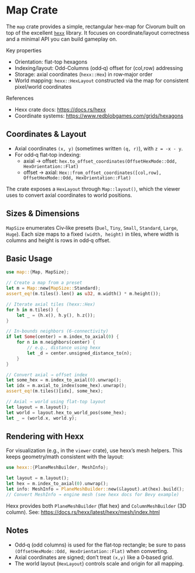 # Map Crate

The `map` crate provides a simple, rectangular hex-map for Civorum built on
top of the excellent [`hexx`](https://docs.rs/hexx) library. It focuses on
coordinate/layout correctness and a minimal API you can build gameplay on.

Key properties
- Orientation: flat-top hexagons
- Indexing/layout: Odd-Columns (odd‑q) offset for (col,row) addressing
- Storage: axial coordinates (`hexx::Hex`) in row‑major order
- World mapping: `hexx::HexLayout` constructed via the map for consistent
  pixel/world coordinates

References
- Hexx crate docs: https://docs.rs/hexx
- Coordinate systems: https://www.redblobgames.com/grids/hexagons

## Coordinates & Layout

- Axial coordinates `(x, y)` (sometimes written `(q, r)`), with `z = -x - y`.
- For odd‑q flat‑top indexing:
  - axial → offset: `hex.to_offset_coordinates(OffsetHexMode::Odd, HexOrientation::Flat)`
  - offset → axial: `Hex::from_offset_coordinates([col,row], OffsetHexMode::Odd, HexOrientation::Flat)`

The crate exposes a `HexLayout` through `Map::layout()`, which the viewer uses
to convert axial coordinates to world positions.

## Sizes & Dimensions

`MapSize` enumerates Civ‑like presets (`Duel`, `Tiny`, `Small`, `Standard`,
`Large`, `Huge`). Each size maps to a fixed `(width, height)` in tiles, where
width is columns and height is rows in odd‑q offset.

## Basic Usage

```rust
use map::{Map, MapSize};

// Create a map from a preset
let m = Map::new(MapSize::Standard);
assert_eq!(m.tiles().len() as u32, m.width() * m.height());

// Iterate axial tiles (hexx::Hex)
for h in m.tiles() {
    let _ = (h.x(), h.y(), h.z());
}

// In‑bounds neighbors (6‑connectivity)
if let Some(center) = m.index_to_axial(0) {
    for n in m.neighbors(center) {
        // e.g., distance using hexx
        let _d = center.unsigned_distance_to(n);
    }
}

// Convert axial → offset index
let some_hex = m.index_to_axial(0).unwrap();
let idx = m.axial_to_index(some_hex).unwrap();
assert_eq!(m.tiles()[idx], some_hex);

// Axial → world using flat‑top layout
let layout = m.layout();
let world = layout.hex_to_world_pos(some_hex);
let _ = (world.x, world.y);
```

## Rendering with Hexx

For visualization (e.g., in the `viewer` crate), use hexx’s mesh helpers.
This keeps geometry/math consistent with the layout:

```rust
use hexx::{PlaneMeshBuilder, MeshInfo};

let layout = m.layout();
let hex = m.index_to_axial(0).unwrap();
let info: MeshInfo = PlaneMeshBuilder::new(&layout).at(hex).build();
// Convert MeshInfo → engine mesh (see hexx docs for Bevy example)
```

Hexx provides both `PlaneMeshBuilder` (flat hex) and `ColumnMeshBuilder`
(3D column). See: https://docs.rs/hexx/latest/hexx/mesh/index.html

## Notes

- Odd‑q (odd columns) is used for the flat‑top rectangle; be sure to pass
  `(OffsetHexMode::Odd, HexOrientation::Flat)` when converting.
- Axial coordinates are signed; don’t treat `(x,y)` like a 0‑based grid.
- The world layout (`HexLayout`) controls scale and origin for all mapping.
